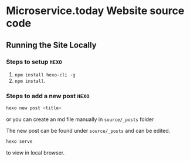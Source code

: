 # Microservice.today Website source code

## Running the Site Locally

### Steps to setup `HEXO`

1. ```npm install hexo-cli -g```
2. ``` npm install ```.

### Steps to add a new post `HEXO`

```bash
hexo new post <title>
```

or you can create an md file manually in  `source/_posts` folder

The new post can be found under `source/_posts` and can be edited.

```bash
hexo serve
```

to view in local browser.
